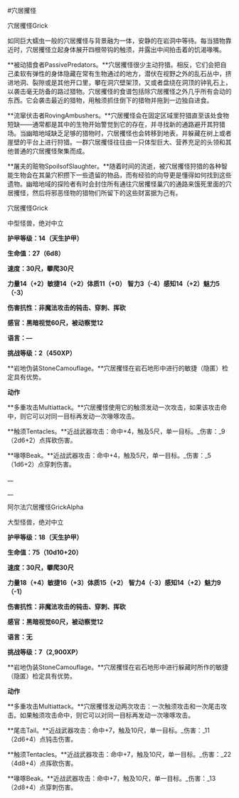 #穴居攫怪

穴居攫怪Grick

如同巨大蠕虫一般的穴居攫怪与背景融为一体，安静的在岩洞中等待。每当猎物靠近时，穴居攫怪立起身体展开四根带钩的触须，并露出中间拍击着的饥渴喙嘴。

**被动猎食者PassivePredators。**穴居攫怪很少主动狩猎。相反，它们会把自己柔软有弹性的身体隐藏在常有生物通过的地方，潜伏在视野之外的乱石丛中，挤进地洞、裂隙或是其他开口里，攀在洞穴壁架顶，又或者盘绕在洞顶的钟乳石上，以袭击毫无防备的路过猎物。穴居攫怪的食谱包括除穴居攫怪之外几乎所有会动的东西。它会袭击最近的猎物，用触须抓住倒下的猎物并拖到一边独自进食。

**流窜伏击者RovingAmbushers。**穴居攫怪会在固定区域里狩猎直至该处食物短缺——通常都是其中的生物开始警觉到它的存在，并寻找新的通路避开其狩猎场。当幽暗地域缺乏足够的猎物时，穴居攫怪也会转移到地表，并躲藏在树上或者崖壁的平台上进行狩猎。一群穴居攫怪往往由一只体型巨大、营养充足的头领和其他普通的穴居攫怪聚集而成。

**屠夫的赃物SpoilsofSlaughter。**随着时间的流逝，被穴居攫怪狩猎的各种智能生物会在其巢穴积攒下一些遗留的物品，而有经验的向导更是懂得如何找到这些遗物。幽暗地域的探险者有时会封住所有通往穴居攫怪巢穴的通路来饿死里面的穴居攫怪，然后将邪恶怪物的猎物们所留下的这些财富据为己有。

穴居攫怪Grick

中型怪兽，绝对中立

**护甲等级：14（天生护甲）**

**生命值：27（6d8）**

**速度：30尺，攀爬30尺**

**力量14（+2）敏捷14（+2）体质11（+0）**
**智力3（-4）感知14（+2）魅力5（-3）**

**伤害抗性：非魔法攻击的钝击、穿刺、挥砍**

**感官：黑暗视觉60尺，被动察觉12**

**语言：—**

**挑战等级：2（450XP）**

**岩地伪装StoneCamouflage。**穴居攫怪在岩石地形中进行的敏捷（隐匿）检定具有优势。

**动作**

**多重攻击Multiattack。**穴居攫怪使用它的触须发动一次攻击，如果该攻击命中，则它可以对同一目标再发动一次喙啄攻击。

**触须Tentacles。**近战武器攻击：命中+4，触及5尺，单一目标。_伤害：_9（2d6+2）点挥砍伤害。

**喙啄Beak。**近战武器攻击：命中+4，触及5尺，单一目标。_伤害：_5（1d6+2）点穿刺伤害。

__

__

阿尔法穴居攫怪GrickAlpha

大型怪兽，绝对中立

**护甲等级：18（天生护甲）**

**生命值：75（10d10+20）**

**速度：30尺，攀爬30尺**

**力量18（+4）敏捷16（+3）体质15（+2）**
**智力4（-3）感知14（+2）魅力9（-1）**

**伤害抗性：非魔法攻击的钝击、穿刺、挥砍**

**感官：黑暗视觉60尺，被动察觉12**

**语言：无**

**挑战等级：7（2,900XP）**

**岩地伪装StoneCamouflage。**穴居攫怪在岩石地形中进行躲藏时所作的敏捷（隐匿）检定具有优势。

**动作**

**多重攻击Multiattack。**穴居攫怪发动两次攻击：一次触须攻击和一次尾击攻击。如果触须攻击命中，则它可以对同一目标再发动一次喙啄攻击。

**尾击Tail。**近战武器攻击：命中+7，触及10尺，单一目标。_伤害：_11（2d6+4）点钝击伤害。

**触须Tentacles。**近战武器攻击：命中+7，触及10尺，单一目标。_伤害：_22（4d8+4）点挥砍伤害。

**喙啄Beak。**近战武器攻击：命中+7，触及10尺，单一目标。_伤害：_13（2d8+4）点穿刺伤害。
